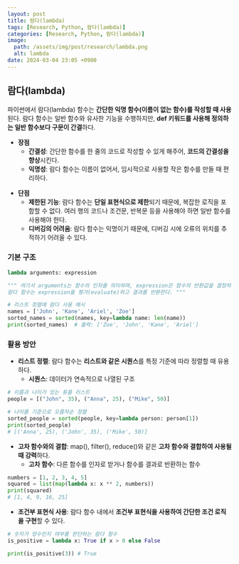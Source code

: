 ```yaml
---
layout: post
title: 람다(lambda)
tags: [Research, Python, 람다(lambda)]
categories: [Research, Python, 람다(lambda)]
image:
  path: /assets/img/post/research/lambda.png
  alt: lambda
date: 2024-03-04 23:05 +0900
---
```


## 람다(lambda)

파이썬에서 람다(lambda) 함수는 **간단한 익명 함수(이름이 없는 함수)를 작성할 때 사용**된다. 람다 함수는 일반 함수와 유사한 기능을 수행하지만, **def 키워드를 사용해 정의하는 일반 함수보다 구문이 간결**하다.

- **장점**
  - **간결성**: 간단한 함수를 한 줄의 코드로 작성할 수 있게 해주어, **코드의 간결성을 향상**시킨다.
  - **익명성**: 람다 함수는 이름이 없어서, 임시적으로 사용할 작은 함수를 만들 때 편리하다.

<!--  -->

- **단점**
  - **제한된 기능**: 람다 함수는 **단일 표현식으로 제한**되기 때문에, 복잡한 로직을 포함할 수 없다. 여러 행의 코드나 조건문, 반복문 등을 사용해야 하면 일반 함수를 사용해야 한다.
  - **디버깅의 어려움**: 람다 함수는 익명이기 때문에, 디버깅 시에 오류의 위치를 추적하기 어려울 수 있다.

### 기본 구조

```python
lambda arguments: expression

""" 여기서 arguments는 함수의 인자를 의미하며, expression은 함수의 반환값을 결정하는 표현식이다.
람다 함수는 expression을 평가(evaluate)하고 결과를 반환한다. """

# 리스트 정렬에 람다 사용 예시
names = ['John', 'Kane', 'Ariel', 'Zoe']
sorted_names = sorted(names, key=lambda name: len(name))
print(sorted_names)  # 출력: ['Zoe', 'John', 'Kane', 'Ariel']
```

### 활용 방안

- **리스트 정렬**: 람다 함수는 **리스트와 같은 시퀀스**를 특정 기준에 따라 정렬할 때 유용하다.
  - **시퀀스**: 데이터가 연속적으로 나열된 구조

```py
# 이름과 나이가 있는 튜플 리스트
people = [("John", 35), ("Anna", 25), ("Mike", 50)]

# 나이를 기준으로 오름차순 정렬
sorted_people = sorted(people, key=lambda person: person[1])
print(sorted_people)
# [('Anna', 25), ('John', 35), ('Mike', 50)]
```

- **고차 함수와의 결합**: map(), filter(), reduce()와 같은 **고차 함수와 결합하여 사용될 때 강력**하다.
  - **고차 함수**: 다른 함수를 인자로 받거나 함수를 결과로 반환하는 함수

```py
numbers = [1, 2, 3, 4, 5]
squared = list(map(lambda x: x ** 2, numbers))
print(squared)
# [1, 4, 9, 16, 25]
```

- **조건부 표현식 사용**: 람다 함수 내에서 **조건부 표현식을 사용하여 간단한 조건 로직을 구현**할 수 있다.

```py
# 숫자가 양수인지 여부를 판단하는 람다 함수
is_positive = lambda x: True if x > 0 else False

print(is_positive(3)) # True
```
